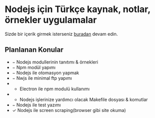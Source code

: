 # Nodejs için Türkçe kaynak, notlar, örnekler uygulamalar


Sizde bir içerik girmek isterseniz [buradan](https://github.com/nodejs-dersleri/nodejs-dersleri-generator) devam edin. 

##  Planlanan Konular
* − Nodejs modullerinin tanıtımı & örnekleri
* − Npm modül yapımı
* − Nodejs ile otomasyon yapmak
* − Nwjs ile minimal ftp yapımı
* - Electron ile npm modulü kullanımı
* - Nodejs işlerinize yardımcı olacak Makefile dosyası & komutlar
* − Nodejs ile test yazımı
* ✓ Nodejs ile screen scraping(browser gibi site okuma)

